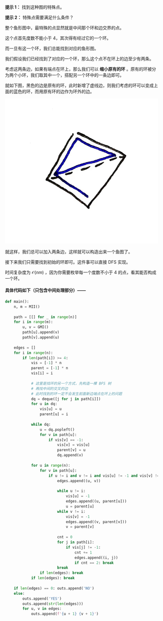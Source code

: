 **提示 1：** 找到这种图的特殊点。

**提示 2：** 特殊点需要满足什么条件？

整个鱼形图中，最特殊的点显然就是中间那个环和边交界的点。

这个点首先度数不能小于 $4$，其次得有经过它的一个环。

而一旦有这一个环，我们总能找到对应的鱼形图。

我们假设我们已经找到了对应的一个环，那么这个点不在环上的边至少有两条。

考虑这两条边，如果有端点在环上，那么我们可以 **缩小原有的环** 。原有的环被分为两个小环，我们取其中一个，搭配另一个环中的一条边即可。

就如下图，黑色的边是原有的环，此时新增了虚线边，则我们考虑的环可以变成上面的蓝色的环，而用原有环的边作为环外的边。

![拆环](image.jpg)

就这样，我们总可以加入两条边，这样就可以构造出来一个鱼图了。

接下来我们只需要找到初始的环即可。这件事可以直接 DFS 实现。

时间复杂度为 $\mathcal{O}(nm)$ ，因为你需要枚举每一个度数不小于 $4$ 的点，看其能否构成一个环。

#### 具体代码如下（只包含中间处理部分）——

```Python []
def main():
    n, m = MII()
    
    path = [[] for _ in range(n)]
    for i in range(m):
        u, v = GMI()
        path[u].append(v)
        path[v].append(u)
    
    edges = []
    for i in range(n):
        if len(path[i]) >= 4:
            vis = [-1] * n
            parent = [-1] * n
            vis[i] = i
            
            # 这里是找环的另一个方式，先构造一棵 BFS 树
            # 再找中间的交叉的边
            # 此时找到的环一定不会发生前面新边端点在环上的问题
            dq = deque([j for j in path[i]])
            for u in dq:
                vis[u] = u
                parent[u] = i
            
            while dq:
                u = dq.popleft()
                for v in path[u]:
                    if vis[v] == -1:
                        vis[v] = vis[u]
                        parent[v] = u
                        dq.append(v)
            
            for u in range(n):
                for v in path[u]:
                    if u != i and v != i and vis[u] != -1 and vis[v] != -1 and vis[u] != vis[v]:
                        edges.append((u, v))
                        
                        while u != i:
                            vis[u] = -1
                            edges.append((u, parent[u]))
                            u = parent[u]
                        while v != i:
                            vis[v] = -1
                            edges.append((v, parent[v]))
                            v = parent[v]
                        
                        cnt = 0
                        for j in path[i]:
                            if vis[j] != -1:
                                cnt += 1
                                edges.append((i, j))
                                if cnt == 2: break
                        break
                if len(edges): break
            if len(edges): break
    
    if len(edges) == 0: outs.append('NO')
    else:
        outs.append('YES')
        outs.append(str(len(edges)))
        for u, v in edges:
            outs.append(f'{u + 1} {v + 1}')
```